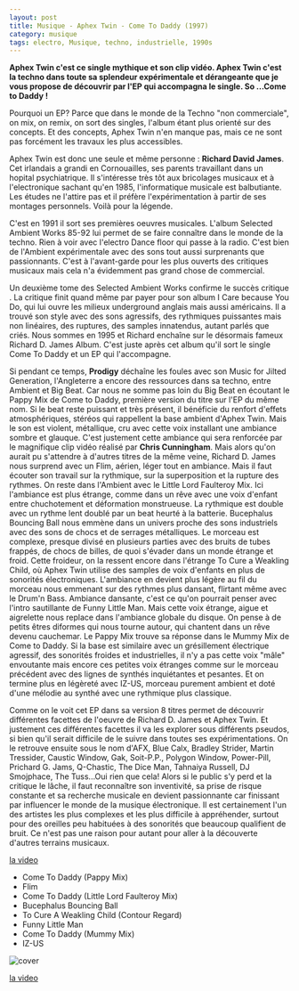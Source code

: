```yaml
---
layout: post
title: Musique - Aphex Twin - Come To Daddy (1997)
category: musique
tags: electro, Musique, techno, industrielle, 1990s
---
```

**Aphex Twin c'est ce single mythique et son clip vidéo. Aphex Twin c'est la techno dans toute sa splendeur expérimentale et dérangeante que je vous propose de découvrir par l'EP qui accompagna le single. So ...Come to Daddy !**

Pourquoi un EP? Parce que dans le monde de la Techno "non commerciale", on mix, on remix, on sort des singles, l'album étant plus orienté sur des concepts. Et des concepts, Aphex Twin n'en manque pas, mais ce ne sont pas forcément les travaux les plus accessibles.

Aphex Twin est donc une seule et même personne : **Richard David James**. Cet irlandais a grandi en Cornouailles, ses parents travaillant dans un hopital psychiatrique. Il s'intéresse très tôt aux bricolages musicaux et à l'electronique sachant qu'en 1985, l'informatique musicale est balbutiante. Les études ne l'attire pas et il préfère l'expérimentation à partir de ses montages personnels. Voilà pour la légende.

C'est en 1991 il sort ses premières oeuvres musicales. L'album Selected Ambient Works 85-92 lui permet de se faire connaître dans le monde de la techno. Rien à voir avec l'electro Dance floor qui passe à la radio. C'est bien de l'Ambient expérimentale avec des sons tout aussi surprenants que passionnants. C'est à l'avant-garde pour les plus ouverts des critiques musicaux mais cela n'a évidemment pas grand chose de commercial.

Un deuxième tome des Selected Ambient Works confirme le succès critique . La critique finit quand même par payer pour son album I Care because You Do, qui lui ouvre les milieux underground anglais mais aussi américains. Il a trouvé son style avec des sons agressifs, des rythmiques puissantes mais non linéaires, des ruptures, des samples innatendus, autant parlés que criés. Nous sommes en 1995 et Richard enchaîne sur le désormais fameux Richard D. James Album. C'est juste après cet album qu'il sort le single Come To Daddy et un EP qui l'accompagne.

Si pendant ce temps, **Prodigy** déchaîne les foules avec son Music for Jilted Generation, l'Angleterre a encore des ressources dans sa techno, entre Ambient et Big Beat. Car nous ne somme pas loin du Big Beat en écoutant le Pappy Mix de Come to Daddy, première version du titre sur l'EP du même nom. Si le beat reste puissant et très présent, il bénéficie du renfort d'effets atmosphériques, stéréos qui rappellent la base ambient d'Aphex Twin. Mais le son est violent, métallique, cru avec cette voix installant une ambiance sombre et glauque. C'est justement cette ambiance qui sera renforcée par le magnifique clip vidéo réalisé par **Chris Cunningham**. Mais alors qu'on aurait pu s'attendre à d'autres titres de la même veine, Richard D. James nous surprend avec un Flim, aérien, léger tout en ambiance. Mais il faut écouter son travail sur la rythmique, sur la superposition et la rupture des rythmes. On reste dans l'Ambient avec le Little Lord Faulteroy Mix. Ici l'ambiance est plus étrange, comme dans un rêve avec une voix d'enfant entre chuchotement et déformation monstrueuse. La rythmique est double avec un rythme lent doublé par un beat heurté à la batterie. Bucephalus Bouncing Ball nous emmène dans un univers proche des sons industriels avec des sons de chocs et de serrages métalliques. Le morceau est complexe, presque divisé en plusieurs parties avec des bruits de tubes frappés, de chocs de billes, de quoi s'évader dans un monde étrange et froid. Cette froideur, on la ressent encore dans l'étrange To Cure a Weakling Child, où Aphex Twin utilise des samples de voix d'enfants en plus de sonorités électroniques. L'ambiance en devient plus légère au fil du morceau nous emmenant sur des rythmes plus dansant, flirtant même avec le Drum'n Bass. Ambiance dansante, c'est ce qu'on pourrait penser avec l'intro sautillante de Funny Little Man. Mais cette voix étrange, aigue et aigrelette nous replace dans l'ambiance globale du disque. On pense à de petits êtres diformes qui nous tourne autour, qui chantent dans un rêve devenu cauchemar. Le Pappy Mix trouve sa réponse dans le Mummy Mix de Come to Daddy. Si la base est similaire avec un grésillement électrique agressif, des sonorités froides et industrielles, il n'y a pas cette voix "mâle" envoutante mais encore ces petites voix étranges comme sur le morceau précédent avec des lignes de synthés inquiétantes et pesantes. Et on termine plus en légèreté avec IZ-US, morceau purement ambient et doté d'une mélodie au synthé avec une rythmique plus classique.

Comme on le voit cet EP dans sa version 8 titres permet de découvrir différentes facettes de l'oeuvre de Richard D. James et Aphex Twin. Et justement ces différentes facettes il va les explorer sous différents pseudos, si bien qu'il serait difficile de le suivre dans toutes ses expérimentations. On le retrouve ensuite sous le nom d'AFX, Blue Calx, Bradley Strider, Martin Tressider, Caustic Window, Gak, Soit-P.P., Polygon Window, Power-Pill, Prichard G. Jams, Q-Chastic, The Dice Man, Tahnaiya Russell, DJ Smojphace, The Tuss...Oui rien que cela! Alors si le public s'y perd et la critique le lâche, il faut reconnaître son inventivité, sa prise de risque constante et sa recherche musicale en devient passionnante car finissant par influencer le monde de la musique électronique. Il est certainement l'un des artistes les plus complexes et les plus difficile à appréhender, surtout pour des oreilles peu habituées à des sonorités que beaucoup qualifient de bruit. Ce n'est pas une raison pour autant pour aller à la découverte d'autres terrains musicaux.


[la video](https://www.youtube.com/watch?v=h-9UvrLyj3k)


* Come To Daddy (Pappy Mix)
* Flim
* Come To Daddy (Little Lord Faulteroy Mix)
* Bucephalus Bouncing Ball
* To Cure A Weakling Child (Contour Regard)
* Funny Little Man
* Come To Daddy (Mummy Mix)
* IZ-US

![cover](http://cheziceman.files.wordpress.com/2014/11/aphextwin.jpg)

[la video](http://www.youtube.com/watch?v=5Az_7U0-cK0)
